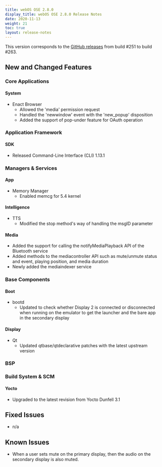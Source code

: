 ```yaml
---
title: webOS OSE 2.8.0
display_title: webOS OSE 2.8.0 Release Notes
date: 2020-11-13
weight: 21
toc: true
layout: release-notes
---
```


This version corresponds to the [GitHub releases](https://github.com/webosose/build-webos/releases) from build #251 to build #263.

## New and Changed Features

### Core Applications

#### System

  - Enact Browser
    - Allowed the 'media' permission request
    - Handled the 'newwindow' event with the 'new_popup' disposition
    - Added the support of pop-under feature for OAuth operation

### Application Framework

#### SDK

  - Released Command-Line Interface (CLI) 1.13.1

### Managers & Services

#### App

  - Memory Manager
    - Enabled memcg for 5.4 kernel

#### Intelligence

  - TTS
    - Modified the stop method's way of handling the msgID parameter

#### Media

  - Added the support for calling the notifyMediaPlayback API of the Bluetooth service
  - Added methods to the mediacontroller API such as mute/unmute status and event, playing position, and media duration
  - Newly added the mediaindexer service

### Base Components

#### Boot

  - bootd
    - Updated to check whether Display 2 is connected or disconnected when running on the emulator to get the launcher and the bare app in the secondary display


#### Display

  - Qt
    - Updated qtbase/qtdeclarative patches with the latest upstream version

### BSP

### Build System & SCM

#### Yocto

  - Upgraded to the latest revision from Yocto Dunfell 3.1

## Fixed Issues

  - n/a

## Known Issues

  - When a user sets mute on the primary display, then the audio on the secondary display is also muted.
